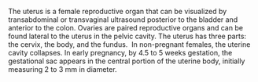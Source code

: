 The uterus is a female reproductive organ that can be visualized by transabdominal or transvaginal ultrasound posterior to the bladder and anterior to the colon. Ovaries are paired reproductive organs and can be found lateral to the uterus in the pelvic cavity. The uterus has three parts: the cervix, the body, and the fundus.  In non-pregnant females, the uterine cavity collapses. In early pregnancy, by 4.5 to 5 weeks gestation, the gestational sac appears in the central portion of the uterine body, initially measuring 2 to 3 mm in diameter.